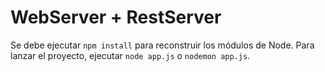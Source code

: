 # WebServer + RestServer

Se debe ejecutar ```npm install``` para reconstruir los módulos de Node.
Para lanzar el proyecto, ejecutar ```node app.js``` o ```nodemon app.js```.